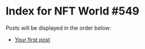 # Index for NFT World #549
Posts will be displayed in the order below:

- [Your first post](./001-first.md)

